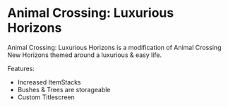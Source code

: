 # Animal Crossing: Luxurious Horizons

Animal Crossing: Luxurious Horizons is a modification of Animal Crossing New Horizons themed around a luxurious & easy life.

Features:

- Increased ItemStacks
- Bushes & Trees are storageable
- Custom Titlescreen
